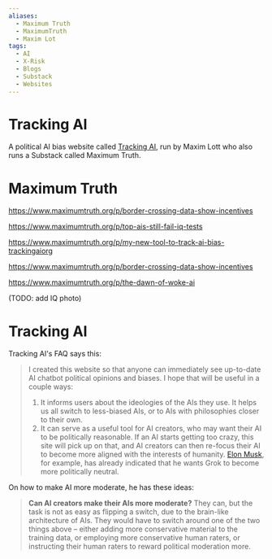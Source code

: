 ```yaml
---
aliases:
  - Maximum Truth
  - MaximumTruth
  - Maxim Lot
tags:
  - AI
  - X-Risk
  - Blogs
  - Substack
  - Websites
---
```


# Tracking AI

A political AI bias website called [Tracking AI](https://trackingai.org/), run by Maxim Lott who also runs a Substack called Maximum Truth.


# Maximum Truth

https://www.maximumtruth.org/p/border-crossing-data-show-incentives

https://www.maximumtruth.org/p/top-ais-still-fail-iq-tests

https://www.maximumtruth.org/p/my-new-tool-to-track-ai-bias-trackingaiorg

https://www.maximumtruth.org/p/border-crossing-data-show-incentives

https://www.maximumtruth.org/p/the-dawn-of-woke-ai

(TODO: add IQ photo)

# Tracking AI

Tracking AI's FAQ says this:
>I created this website so that anyone can immediately see up-to-date AI chatbot political opinions and biases. I hope that will be useful in a couple ways:
>1. It informs users about the ideologies of the AIs they use. It helps us all switch to less-biased AIs, or to AIs with philosophies closer to their own.
>2. It can serve as a useful tool for AI creators, who may want their AI to be politically reasonable. If an AI starts getting too crazy, this site will pick up on that, and AI creators can then re-focus their AI to become more aligned with the interests of humanity. [Elon Musk](Elon%20Musk.md), for example, has already indicated that he wants Grok to become more politically neutral.

On how to make AI more moderate, he has these ideas:
>**Can AI creators make their AIs more moderate?**
>They can, but the task is not as easy as flipping a switch, due to the brain-like architecture of AIs. They would have to switch around one of the two things above – either adding more conservative material to the training data, or employing more conservative human raters, or instructing their human raters to reward political moderation more.


